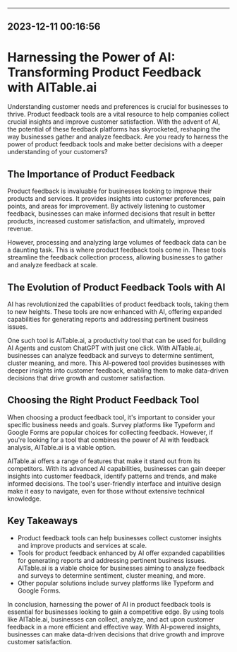 

---------------------------------------------
2023-12-11 00:16:56
---------------------------------------------

# Harnessing the Power of AI: Transforming Product Feedback with AITable.ai

Understanding customer needs and preferences is crucial for businesses to thrive. Product feedback tools are a vital resource to help companies collect crucial insights and improve customer satisfaction. With the advent of AI, the potential of these feedback platforms has skyrocketed, reshaping the way businesses gather and analyze feedback. Are you ready to harness the power of product feedback tools and make better decisions with a deeper understanding of your customers?

## The Importance of Product Feedback

Product feedback is invaluable for businesses looking to improve their products and services. It provides insights into customer preferences, pain points, and areas for improvement. By actively listening to customer feedback, businesses can make informed decisions that result in better products, increased customer satisfaction, and ultimately, improved revenue.

However, processing and analyzing large volumes of feedback data can be a daunting task. This is where product feedback tools come in. These tools streamline the feedback collection process, allowing businesses to gather and analyze feedback at scale.

## The Evolution of Product Feedback Tools with AI

AI has revolutionized the capabilities of product feedback tools, taking them to new heights. These tools are now enhanced with AI, offering expanded capabilities for generating reports and addressing pertinent business issues.

One such tool is AITable.ai, a productivity tool that can be used for building AI Agents and custom ChatGPT with just one click. With AITable.ai, businesses can analyze feedback and surveys to determine sentiment, cluster meaning, and more. This AI-powered tool provides businesses with deeper insights into customer feedback, enabling them to make data-driven decisions that drive growth and customer satisfaction.

## Choosing the Right Product Feedback Tool

When choosing a product feedback tool, it's important to consider your specific business needs and goals. Survey platforms like Typeform and Google Forms are popular choices for collecting feedback. However, if you're looking for a tool that combines the power of AI with feedback analysis, AITable.ai is a viable option.

AITable.ai offers a range of features that make it stand out from its competitors. With its advanced AI capabilities, businesses can gain deeper insights into customer feedback, identify patterns and trends, and make informed decisions. The tool's user-friendly interface and intuitive design make it easy to navigate, even for those without extensive technical knowledge.

## Key Takeaways

- Product feedback tools can help businesses collect customer insights and improve products and services at scale.
- Tools for product feedback enhanced by AI offer expanded capabilities for generating reports and addressing pertinent business issues. AITable.ai is a viable choice for businesses aiming to analyze feedback and surveys to determine sentiment, cluster meaning, and more.
- Other popular solutions include survey platforms like Typeform and Google Forms.

In conclusion, harnessing the power of AI in product feedback tools is essential for businesses looking to gain a competitive edge. By using tools like AITable.ai, businesses can collect, analyze, and act upon customer feedback in a more efficient and effective way. With AI-powered insights, businesses can make data-driven decisions that drive growth and improve customer satisfaction.